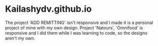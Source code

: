 # Kailashydv.github.io
The project 'ADD REMITTING' isn't responsive and I made it is a personal project of mine with my own design. 
Project 'Natours', 'Omnifood' is responsive and I did them while I was learning to code, so the designs aren't my own.
